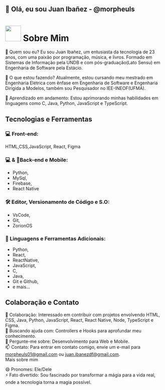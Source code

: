 ## 👋 Olá, eu sou Juan Ibañez - @morpheuls
<h1 algin="left"> <img src="https://raw.githubusercontent.com/jakeliny/jakeliny/master/images/cat-gif.gif" width="50"> Sobre Mim </h1>

🌟 Quem sou eu? Eu sou Juan Ibañez, um entusiasta da tecnologia de 23 anos, com uma paixão por programação, música, e livros. Formado em Sistemas de Informação pela UNDB e com pós-graduação(Lato Sensu) em Engenharia de Software pela Estácio.

🔭 O que estou fazendo? Atualmente, estou cursando meu mestrado em Engenharia Elétrica com ênfase em Engenharia de Software e Engenharia Dirigida a Modelos, também sou Pesquisador no IEE-INEOF(UFMA).

🌱 Aprendizado em andamento: Estou aprimorando minhas habilidades em linguagens como C, Java, Python, JavaScript e TypeScript.

## Tecnologias e Ferramentas

### 💻 Front-end: 
HTML,CSS,JavaScript, React, Figma <br/>
### 💻 & 📱Back-end e Mobile: 
- Python,
- MySql,
- Firebase,
- React Native <br/>
### 🛠️ Editor, Versionamento de Código e S.O: 
- VsCode,
- Git,
- ZorionOS <br/>
### 🚀 Linguagens e Ferramentas Adicionais: 
- Python,
- React,
- ReactNative,
- JavaScript,
- C,
- Java,
- Git e Github,
- e mais... <br/>

## Colaboração e Contato
👯 Colaboração: Interessado em contribuir com projetos envolvendo HTML, CSS, Java, Python, JavaScript, React, React Native, Node, TypeScript e Figma. <br/>
🤔 Buscando ajuda com: Controllers e Hooks para aprofundar meu conhecimento. <br/>
💬 Pergunte-me sobre: Desenvolvimento para Web e Mobile. <br/>
📫 Contato: Para entrar em contato comigo, envie um e-mail para morpheuls01@gmail.com ou juan.ibanezdf@gmail.com. <br/>
Mais sobre mim

😄 Pronomes: Ele/Dele<br>
⚡ Fato divertido: Sou fascinado por transformar a mágia para a vida real, onde a tecnologia torna a magia possível.

<!-- a imagem foi animada do gatinho veio de: https://raw.githubusercontent.com/jakeliny/jakeliny/master/images/cat-gif.gif--> 
